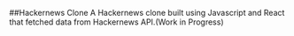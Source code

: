 ##Hackernews Clone
A Hackernews clone built using Javascript and React that fetched data from Hackernews API.(Work in Progress)
